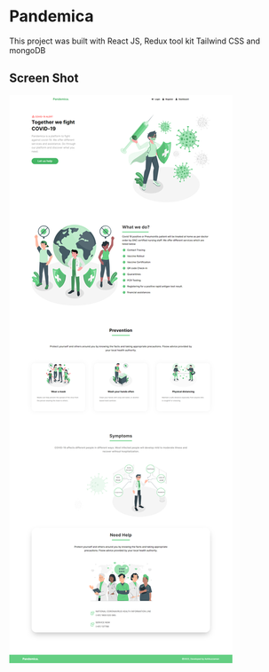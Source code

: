 # Pandemica

This project was built with React JS, Redux tool kit Tailwind CSS and mongoDB

## Screen Shot

![desktop](./src/images/desktop.png)
